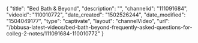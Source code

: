 {
    "title": "Bed Bath &amp; Beyond",
    "description": "",
    "channelid": "111091684",
    "videoid": "110010772",
    "date_created": "1502526244",
    "date_modified": "1504049177",
    "type": "captivate",
    "layout": "channelVideo",
    "url": "\/bbbusa-latest-videos\/bed-bath-beyond-frequently-asked-questions-for-colleg-2-notes\/111091684-110010772"
}